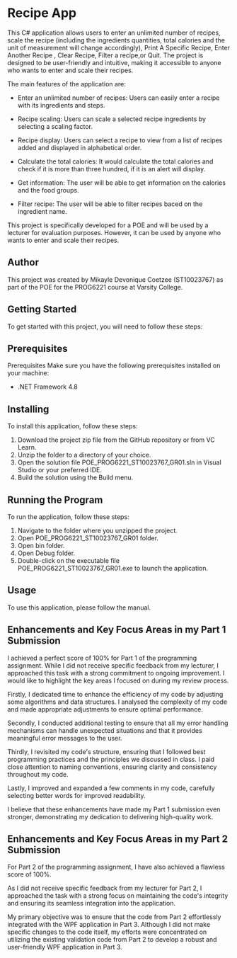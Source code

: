 # Recipe App

This C# application allows users to enter an unlimited number of recipes, scale the recipe (including the ingredients quantities, total calories and the unit of measurement will change accordingly), Print A Specific Recipe, Enter Another Recipe , Clear Recipe, Filter a recipe,or Quit. The project is designed to be user-friendly and intuitive, making it accessible to anyone who wants to enter and scale their recipes.

The main features of the application are:

- Enter an unlimited number of recipes: Users can easily enter a recipe with its ingredients and steps.

- Recipe scaling: Users can scale a selected recipe ingredients by selecting a scaling factor.

- Recipe display: Users can select a recipe to view from a list of recipes added and displayed in alphabetical order.

- Calculate the total calories: It would calculate the total calories and check if it is more than three hundred, if it is an alert will display. 

- Get information: The user will be able to get information on the calories and the food groups.

- Filter recipe: The user will be able to filter recipes baced on the ingredient name.

This project is specifically developed for a POE and will be used by a lecturer for evaluation purposes. However, it can be used by anyone who wants to enter and scale their recipes.

## Author

This project was created by Mikayle Devonique Coetzee (ST10023767) as part of the POE for the PROG6221 course at Varsity College.

## Getting Started

To get started with this project, you will need to follow these steps:

## Prerequisites

Prerequisites
Make sure you have the following prerequisites installed on your machine:

- .NET Framework 4.8

## Installing

To install this application, follow these steps:

1. Download the project zip file from the GitHub repository or from VC Learn.
2. Unzip the folder to a directory of your choice.
3. Open the solution file POE_PROG6221_ST10023767_GR01.sln in Visual Studio or your preferred IDE.
4. Build the solution using the Build menu.

## Running the Program

To run the application, follow these steps:

1. Navigate to the folder where you unzipped the project.
2. Open POE_PROG6221_ST10023767_GR01 folder.
3. Open bin folder.
4. Open Debug folder.
5. Double-click on the executable file POE_PROG6221_ST10023767_GR01.exe to launch the application.

## Usage

To use this application, please follow the manual.

## Enhancements and Key Focus Areas in my Part 1 Submission

I achieved a perfect score of 100% for Part 1 of the programming assignment. While I did not receive specific feedback from my lecturer, I approached this task with a strong commitment to ongoing improvement. I would like to highlight the key areas I focused on during my review process.

Firstly, I dedicated time to enhance the efficiency of my code by adjusting some algorithms and data structures. I analysed the complexity of my code and made appropriate adjustments to ensure optimal performance.

Secondly, I conducted additional testing to ensure that all my error handling mechanisms can handle unexpected situations and that it provides meaningful error messages to the user.

Thirdly, I revisited my code's structure, ensuring that I followed best programming practices and the principles we discussed in class. I paid close attention to naming conventions, ensuring clarity and consistency throughout my code. 

Lastly, I improved and expanded a few comments in my code, carefully selecting better words for improved readability.

I believe that these enhancements have made my Part 1 submission even stronger, demonstrating my dedication to delivering high-quality work.

## Enhancements and Key Focus Areas in my Part 2 Submission

For Part 2 of the programming assignment, I have also achieved a flawless score of 100%. 

As I did not receive specific feedback from my lecturer for Part 2, I approached the task with a strong focus on maintaining the code's integrity and ensuring its seamless integration into the application.

My primary objective was to ensure that the code from Part 2 effortlessly integrated with the WPF application in Part 3.  Although I did not make specific changes to the code itself, my efforts were concentrated on utilizing the existing validation code from Part 2 to develop a robust and user-friendly WPF application in Part 3. 
